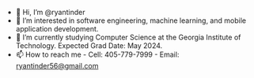 - 👋 Hi, I’m @ryantinder
- 👀 I’m interested in software engineering, machine learning, and mobile application development.
- 🌱 I’m currently studying Computer Science at the Georgia Institute of Technology. Expected Grad Date: May 2024.
- 📫 How to reach me - Cell: 405-779-7999 - Email: ryantinder56@gmail.com


